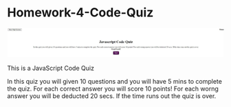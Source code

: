 # Homework-4-Code-Quiz
![](images/CodeQuizReadme.JPG)

This is a JavaScript Code Quiz

In this quiz you will given 10 questions and you will have 5 mins to complete the quiz. For each correct answer you will score 10 points! For each worng answer you will be deducted 20 secs. If the time runs out the quiz is over.
